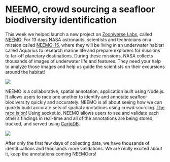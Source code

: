 <!--
slug: neemo-crowd-sourcing-a-seafloor-biodiversity
date: Fri Oct 21 2011 18:58:00 GMT+0100 (BST)
tags: cartodb, NEEMO, Biodiversity
title: NEEMO, crowd sourcing a seafloor biodiversity identification
id: 11738015652
link: http://blog.vizzuality.com/post/11738015652/neemo-crowd-sourcing-a-seafloor-biodiversity
raw: {"blog_name":"vizzuality","id":11738015652,"post_url":"http://blog.vizzuality.com/post/11738015652/neemo-crowd-sourcing-a-seafloor-biodiversity","slug":"neemo-crowd-sourcing-a-seafloor-biodiversity","type":"text","date":"2011-10-21 17:58:00 GMT","timestamp":1319219880,"state":"published","format":"html","reblog_key":"2IyNif67","tags":["cartodb","NEEMO","Biodiversity"],"short_url":"http://tmblr.co/ZQVgQyAxe_Ua","highlighted":[],"note_count":5,"title":"NEEMO, crowd sourcing a seafloor biodiversity identification","body":"<p>This week we helped launch a new project on <a title=\"Zooniverse Labs\" href=\"https://www.zooniverse.org/lab\">Zooniverse Labs</a>, called <a title=\"NEEMO Project\" href=\"https://neemo.zooniverse.org\">NEEMO</a>. For 13 days NASA astronauts, scientists and technicians on a mission called <a title=\"NEEOM-15\" href=\"http://www.nasa.gov/mission_pages/NEEMO/NEEMO15/index.html\">NEEMO-15</a>, where they will be living in an underwater habitat called Aquarius to research marine life and prepare explorers for missions to far-off planetary destinations. During these missions, NASA collects thousands of images of underwater life and features. They need your help to analyze those images and help us guide the scientists on their excursions around the habitat!</p>\n<p><img src=\"http://media.tumblr.com/tumblr_ltfgadczeC1r08zao.png\"/></p>\n<p>NEEMO is a collaborative, spatial annotation, application built using Node.js. It allows users to race one another to identify and annotate seafloor biodiversity quickly and accurately. NEEMO is all about seeing how we can quickly build accurate sets of spatial annotations using crowd sourcing. <a title=\"NEEMO Scores\" href=\"https://neemo.zooniverse.org/ranking.html\">The race is on</a>! Using socket.io, NEEMO allows users to see and validate each other&rsquo;s findings in real-time and all of the annotations are being stored, tracked, and served using <a title=\"CartoDB\" href=\"http://cartodb.com\">CartoDB</a>.</p>\n<p><img src=\"http://media.tumblr.com/tumblr_ltfg0tDsNR1r08zao.png\"/></p>\n<p>After only the first few days of collecting data, we have thousands of identifications and thousands more validations. We are really excited about it, keep the annotations coming NEEMOers! </p>","reblog":{"tree_html":"","comment":"<p>This week we helped launch a new project on <a title=\"Zooniverse Labs\" href=\"https://www.zooniverse.org/lab\">Zooniverse Labs</a>, called <a title=\"NEEMO Project\" href=\"https://neemo.zooniverse.org\">NEEMO</a>. For 13 days NASA astronauts, scientists and technicians on a mission called <a title=\"NEEOM-15\" href=\"http://www.nasa.gov/mission_pages/NEEMO/NEEMO15/index.html\">NEEMO-15</a>, where they will be living in an underwater habitat called Aquarius to research marine life and prepare explorers for missions to far-off planetary destinations. During these missions, NASA collects thousands of images of underwater life and features. They need your help to analyze those images and help us guide the scientists on their excursions around the habitat!</p>\n<p><img src=\"http://media.tumblr.com/tumblr_ltfgadczeC1r08zao.png\"></p>\n<p>NEEMO is a collaborative, spatial annotation, application built using Node.js. It allows users to race one another to identify and annotate seafloor biodiversity quickly and accurately. NEEMO is all about seeing how we can quickly build accurate sets of spatial annotations using crowd sourcing. <a title=\"NEEMO Scores\" href=\"https://neemo.zooniverse.org/ranking.html\">The race is on</a>!&nbsp;Using socket.io, NEEMO allows users to see and validate each other&rsquo;s findings in real-time and all of the annotations are being stored, tracked, and served using <a title=\"CartoDB\" href=\"http://cartodb.com\">CartoDB</a>.</p>\n<p><img src=\"http://media.tumblr.com/tumblr_ltfg0tDsNR1r08zao.png\"></p>\n<p>After only the first few days of collecting data, we have thousands of identifications and thousands more validations. We are really excited about it, keep the annotations coming NEEMOers!&nbsp;</p>"},"trail":[{"blog":{"name":"vizzuality","theme":{"avatar_shape":"square","background_color":"#FAFAFA","body_font":"Helvetica Neue","header_bounds":"","header_image":"http://assets.tumblr.com/images/default_header/optica_pattern_09.png?_v=abe6f565397f54e880c2b76e6fc2022e","header_image_focused":"http://assets.tumblr.com/images/default_header/optica_pattern_09_focused_v3.png?_v=abe6f565397f54e880c2b76e6fc2022e","header_image_scaled":"http://assets.tumblr.com/images/default_header/optica_pattern_09_focused_v3.png?_v=abe6f565397f54e880c2b76e6fc2022e","header_stretch":true,"link_color":"#529ECC","show_avatar":true,"show_description":true,"show_header_image":true,"show_title":true,"title_color":"#444444","title_font":"Gibson","title_font_weight":"bold"}},"post":{"id":"11738015652"},"content":"<p>This week we helped launch a new project on <a title=\"Zooniverse Labs\" href=\"https://www.zooniverse.org/lab\">Zooniverse Labs</a>, called <a title=\"NEEMO Project\" href=\"https://neemo.zooniverse.org\">NEEMO</a>. For 13 days NASA astronauts, scientists and technicians on a mission called <a title=\"NEEOM-15\" href=\"http://www.nasa.gov/mission_pages/NEEMO/NEEMO15/index.html\">NEEMO-15</a>, where they will be living in an underwater habitat called Aquarius to research marine life and prepare explorers for missions to far-off planetary destinations. During these missions, NASA collects thousands of images of underwater life and features. They need your help to analyze those images and help us guide the scientists on their excursions around the habitat!</p>\n<p><img src=\"http://media.tumblr.com/tumblr_ltfgadczeC1r08zao.png\"></p>\n<p>NEEMO is a collaborative, spatial annotation, application built using Node.js. It allows users to race one another to identify and annotate seafloor biodiversity quickly and accurately. NEEMO is all about seeing how we can quickly build accurate sets of spatial annotations using crowd sourcing. <a title=\"NEEMO Scores\" href=\"https://neemo.zooniverse.org/ranking.html\">The race is on</a>! Using socket.io, NEEMO allows users to see and validate each other’s findings in real-time and all of the annotations are being stored, tracked, and served using <a title=\"CartoDB\" href=\"http://cartodb.com\">CartoDB</a>.</p>\n<p><img src=\"http://media.tumblr.com/tumblr_ltfg0tDsNR1r08zao.png\"></p>\n<p>After only the first few days of collecting data, we have thousands of identifications and thousands more validations. We are really excited about it, keep the annotations coming NEEMOers! </p>","content_raw":"<p>This week we helped launch a new project on <a title=\"Zooniverse Labs\" href=\"https://www.zooniverse.org/lab\">Zooniverse Labs</a>, called <a title=\"NEEMO Project\" href=\"https://neemo.zooniverse.org\">NEEMO</a>. For 13 days NASA astronauts, scientists and technicians on a mission called <a title=\"NEEOM-15\" href=\"http://www.nasa.gov/mission_pages/NEEMO/NEEMO15/index.html\">NEEMO-15</a>, where they will be living in an underwater habitat called Aquarius to research marine life and prepare explorers for missions to far-off planetary destinations. During these missions, NASA collects thousands of images of underwater life and features. They need your help to analyze those images and help us guide the scientists on their excursions around the habitat!</p>\r\n<p><img src=\"http://media.tumblr.com/tumblr_ltfgadczeC1r08zao.png\"></p>\r\n<p>NEEMO is a collaborative, spatial annotation, application built using Node.js. It allows users to race one another to identify and annotate seafloor biodiversity quickly and accurately. NEEMO is all about seeing how we can quickly build accurate sets of spatial annotations using crowd sourcing. <a title=\"NEEMO Scores\" href=\"https://neemo.zooniverse.org/ranking.html\">The race is on</a>!&nbsp;Using socket.io, NEEMO allows users to see and validate each other's findings in real-time and all of the annotations are being stored, tracked, and served using <a title=\"CartoDB\" href=\"http://cartodb.com\">CartoDB</a>.</p>\r\n<p><img src=\"http://media.tumblr.com/tumblr_ltfg0tDsNR1r08zao.png\"></p>\r\n<p>After only the first few days of collecting data, we have thousands of identifications and thousands more validations. We are really excited about it, keep the annotations coming NEEMOers!&nbsp;</p>","is_current_item":true,"is_root_item":true}]}
publish: 2011-10-021
-->


NEEMO, crowd sourcing a seafloor biodiversity identification
============================================================

This week we helped launch a new project on [Zooniverse
Labs](https://www.zooniverse.org/lab "Zooniverse Labs"), called
[NEEMO](https://neemo.zooniverse.org "NEEMO Project"). For 13 days NASA
astronauts, scientists and technicians on a mission called
[NEEMO-15](http://www.nasa.gov/mission_pages/NEEMO/NEEMO15/index.html "NEEOM-15"),
where they will be living in an underwater habitat called Aquarius to
research marine life and prepare explorers for missions to far-off
planetary destinations. During these missions, NASA collects thousands
of images of underwater life and features. They need your help to
analyze those images and help us guide the scientists on their
excursions around the habitat!

![](http://media.tumblr.com/tumblr_ltfgadczeC1r08zao.png)

NEEMO is a collaborative, spatial annotation, application built using
Node.js. It allows users to race one another to identify and annotate
seafloor biodiversity quickly and accurately. NEEMO is all about seeing
how we can quickly build accurate sets of spatial annotations using
crowd sourcing. [The race is
on](https://neemo.zooniverse.org/ranking.html "NEEMO Scores")! Using
socket.io, NEEMO allows users to see and validate each other’s findings
in real-time and all of the annotations are being stored, tracked, and
served using [CartoDB](http://cartodb.com "CartoDB").

![](http://media.tumblr.com/tumblr_ltfg0tDsNR1r08zao.png)

After only the first few days of collecting data, we have thousands of
identifications and thousands more validations. We are really excited
about it, keep the annotations coming NEEMOers! 

